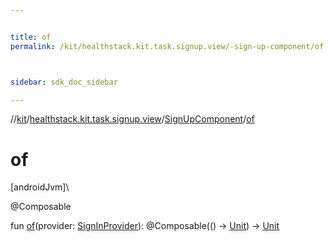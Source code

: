 ```yaml
---


title: of
permalink: /kit/healthstack.kit.task.signup.view/-sign-up-component/of.html



sidebar: sdk_doc_sidebar

---
```



//[kit](/kit.html)/[healthstack.kit.task.signup.view](../index.html)/[SignUpComponent](index.html)/[of](of.html)



# of



[androidJvm]\




@Composable



fun [of](of.html)(provider: [SignInProvider](../../healthstack.kit.auth/-sign-in-provider/index.html)): @Composable(() -&gt; [Unit](https://kotlinlang.org/api/latest/jvm/stdlib/kotlin/-unit/index.html)) -&gt; [Unit](https://kotlinlang.org/api/latest/jvm/stdlib/kotlin/-unit/index.html)







